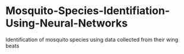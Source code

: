 # Mosquito-Species-Identifiation-Using-Neural-Networks
Identification of mosquito species using data collected from their wing beats
